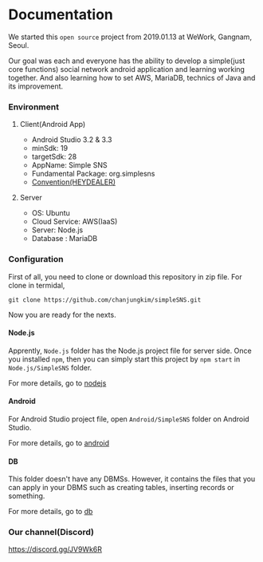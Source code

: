 # Documentation

We started this `open source` project from 2019.01.13 at WeWork, Gangnam, Seoul.

Our goal was each and everyone has the ability to develop a simple(just core functions) social network android application and learning working together.
And also learning how to set AWS, MariaDB, technics of Java and its improvement.	
	
### Environment ###

1. Client(Android App)
    - Android Studio 3.2 & 3.3
    - minSdk: 19
    - targetSdk: 28
    - AppName: Simple SNS
    - Fundamental Package: org.simplesns
    - [Convention(HEYDEALER)](https://github.com/PRNDcompany/android-style-guide)

2. Server
    - OS: Ubuntu
    - Cloud Service: AWS(IaaS)
    - Server: Node.js
    - Database : MariaDB 
    
### Configuration ###

First of all, you need to clone or download this repository in zip file.
For clone in termidal,

    git clone https://github.com/chanjungkim/simpleSNS.git

Now you are ready for the nexts.

#### Node.js ####

Apprently, `Node.js` folder has the Node.js project file for server side.
Once you installed `npm`, then you can simply start this project by `npm start` in `Node.js/SimpleSNS` folder.

For more details, go to [nodejs](./Node.js)

#### Android ####

For Android Studio project file, open `Android/SimpleSNS` folder on Android Studio.

For more details, go to [android](./Android)

#### DB ####
    
This folder doesn't have any DBMSs. However, it contains the files that you can apply in your DBMS such as creating tables, inserting records or something.

For more details, go to [db](./DB)

### Our channel(Discord) ###

https://discord.gg/JV9Wk6R
